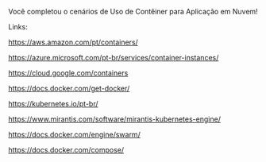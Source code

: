 Você completou o cenários de Uso de Contêiner para Aplicação em Nuvem!


Links:


https://aws.amazon.com/pt/containers/

https://azure.microsoft.com/pt-br/services/container-instances/

https://cloud.google.com/containers

https://docs.docker.com/get-docker/

https://kubernetes.io/pt-br/

https://www.mirantis.com/software/mirantis-kubernetes-engine/

https://docs.docker.com/engine/swarm/

https://docs.docker.com/compose/

